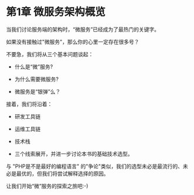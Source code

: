 # 第1章 微服务架构概览

当我们讨论服务端的架构时，“微服务”已经成为了最热门的关键字。

如果没有接触过"微服务"，那么你的心里一定存在很多号？

不要急，我们将从三个基本问题谈起：

- 什么是“微”服务?

- 为什么需要微服务?

- 微服务是“银弹”么？

接着，我们将沿着：

- 研发工具链

- 运维工具链

- 技术栈

- 三个线索展开，并进一步讨论本书的基础技术选型。

与 "PHP是不是最好的编程语言" 的"争论"类似，我们的选型未必是最流行的、未必是最优的，但我们将尝试解释选择的原因。

让我们开始“微”服务的探索之旅吧:-)
